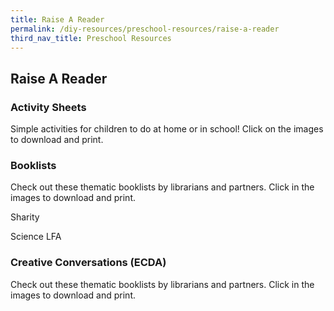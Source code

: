 ```yaml
---
title: Raise A Reader
permalink: /diy-resources/preschool-resources/raise-a-reader
third_nav_title: Preschool Resources
---
```

## Raise A Reader

### **Activity Sheets**
Simple activities for children to do at home or in school! Click on the images to download and print.



### **Booklists**
Check out these thematic booklists by librarians and partners. Click in the images to download and print.

Sharity

Science LFA

### **Creative Conversations (ECDA)**
Check out these thematic booklists by librarians and partners. Click in the images to download and print.